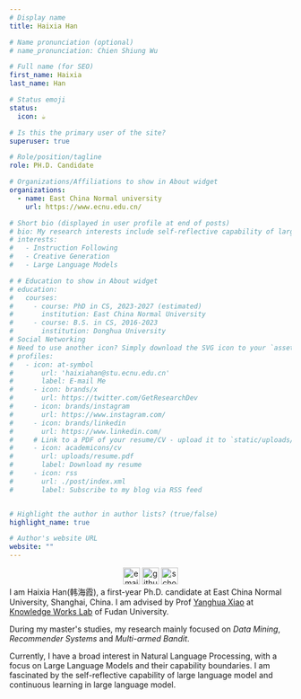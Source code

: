 ```yaml
---
# Display name
title: Haixia Han

# Name pronunciation (optional)
# name_pronunciation: Chien Shiung Wu

# Full name (for SEO)
first_name: Haixia
last_name: Han

# Status emoji
status:
  icon: ☕️

# Is this the primary user of the site?
superuser: true

# Role/position/tagline
role: PH.D. Candidate

# Organizations/Affiliations to show in About widget
organizations:
  - name: East China Normal university
    url: https://www.ecnu.edu.cn/

# Short bio (displayed in user profile at end of posts)
# bio: My research interests include self-reflective capability of large language model, exploring the capability boundary of large language model, and  continuous learning in large language model.
# interests:
#   - Instruction Following
#   - Creative Generation
#   - Large Language Models

# # Education to show in About widget
# education:
#   courses:
#     - course: PhD in CS, 2023-2027 (estimated)
#       institution: East China Normal University
#     - course: B.S. in CS, 2016-2023
#       institution: Donghua University
# Social Networking
# Need to use another icon? Simply download the SVG icon to your `assets/media/icons/` folder.
# profiles:
#   - icon: at-symbol
#       url: 'haixiahan@stu.ecnu.edu.cn'
#       label: E-mail Me
#     - icon: brands/x
#       url: https://twitter.com/GetResearchDev
#     - icon: brands/instagram
#       url: https://www.instagram.com/
#     - icon: brands/linkedin
#       url: https://www.linkedin.com/
#     # Link to a PDF of your resume/CV - upload it to `static/uploads/resume.pdf`
#     - icon: academicons/cv
#       url: uploads/resume.pdf
#       label: Download my resume
#     - icon: rss
#       url: ./post/index.xml
#       label: Subscribe to my blog via RSS feed


# Highlight the author in author lists? (true/false)
highlight_name: true

# Author's website URL
website: ""
---
```

<div style="text-align:center;">
    <a href="mailto:haixiahan@stu.ecnu.edu.cn"><img src="uploads/mail.png" alt="email" width="30" style="display:inline-block;margin-top:0;"></a>
    <a href="https://github.com/haixiaHan99/"><img src="uploads/github.png" alt="github" width="30" style="display:inline-block;margin-top:0;"></a>
    <a href="https://scholar.google.com/citations?user=r2NcI24AAAAJ&hl=en"><img src="uploads/google-scholar.png" alt="scholar" width="30" style="display:inline-block;margin-top:0;"></a>
</div>
<!-- [Yanghua Xiao](https://scholar.google.com/citations?user=odFW4FoAAAAJ&hl=en&oi=ao)[Knowledge Works Lab](http://kw.fudan.edu.cn/)  -->
I am Haixia Han(韩海霞), a first-year Ph.D. candidate at East China Normal University, Shanghai, China. I am advised by Prof <a href="https://scholar.google.com/citations?user=odFW4FoAAAAJ&hl=en&oi=ao">Yanghua Xiao</a> at <a href="http://kw.fudan.edu.cn/">Knowledge Works Lab</a> of Fudan University. 

During my master's studies, my research mainly focused on *Data Mining*, *Recommender Systems* and *Multi-armed Bandit*.

Currently, I have a broad interest in Natural Language Processing, with a focus on Large Language Models and their capability boundaries. I am fascinated by the self-reflective capability of large language model and continuous learning in large language model.